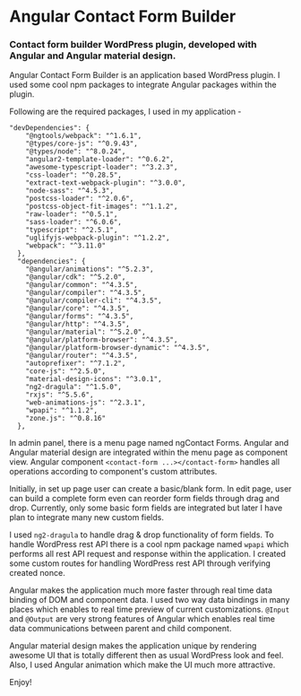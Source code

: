 # Angular Contact Form Builder

### Contact form builder WordPress plugin, developed with Angular and Angular material design.

Angular Contact Form Builder is an application based WordPress plugin. I used some cool npm packages to integrate Angular packages within the plugin. 

Following are the required packages, I used in my application -

```
"devDependencies": {
    "@ngtools/webpack": "^1.6.1",
    "@types/core-js": "^0.9.43",
    "@types/node": "^8.0.24",
    "angular2-template-loader": "^0.6.2",
    "awesome-typescript-loader": "^3.2.3",
    "css-loader": "^0.28.5",
    "extract-text-webpack-plugin": "^3.0.0",
    "node-sass": "^4.5.3",
    "postcss-loader": "^2.0.6",
    "postcss-object-fit-images": "^1.1.2",
    "raw-loader": "^0.5.1",
    "sass-loader": "^6.0.6",
    "typescript": "^2.5.1",
    "uglifyjs-webpack-plugin": "^1.2.2",
    "webpack": "^3.11.0"
  },
  "dependencies": {
    "@angular/animations": "^5.2.3",
    "@angular/cdk": "^5.2.0",
    "@angular/common": "^4.3.5",
    "@angular/compiler": "^4.3.5",
    "@angular/compiler-cli": "^4.3.5",
    "@angular/core": "^4.3.5",
    "@angular/forms": "^4.3.5",
    "@angular/http": "^4.3.5",
    "@angular/material": "^5.2.0",
    "@angular/platform-browser": "^4.3.5",
    "@angular/platform-browser-dynamic": "^4.3.5",
    "@angular/router": "^4.3.5",
    "autoprefixer": "^7.1.2",
    "core-js": "^2.5.0",
    "material-design-icons": "^3.0.1",
    "ng2-dragula": "^1.5.0",
    "rxjs": "^5.5.6",
    "web-animations-js": "^2.3.1",
    "wpapi": "^1.1.2",
    "zone.js": "^0.8.16"
  },
```
In admin panel, there is a menu page named ngContact Forms. Angular and Angular material design are integrated within the menu page as component view. Angular component `<contact-form ...></contact-form>` handles all operations according to component's custom attributes. 

Initially, in set up page user can create a basic/blank form. In edit page, user can build a complete form even can reorder form fields through drag and drop. Currently, only some basic form fields are integrated but later I have plan to integrate many new custom fields. 

I used `ng2-dragula` to handle drag & drop functionality of form fields. To handle WordPress rest API there is a cool npm package named `wpapi` which performs all rest API request and response within the application. I created some custom routes for handling WordPress rest API through verifying created nonce.

Angular makes the application much more faster through real time data binding of DOM and component data. I used two way data bindings in many places which enables to real time preview of current customizations. `@Input` and `@Output` are very strong features of Angular which enables real time data communications between parent and child component. 

Angular material design makes the application unique by rendering awesome UI that is totally different then as usual WordPress look and feel. Also, I used Angular animation which make the UI much more attractive.

Enjoy!
